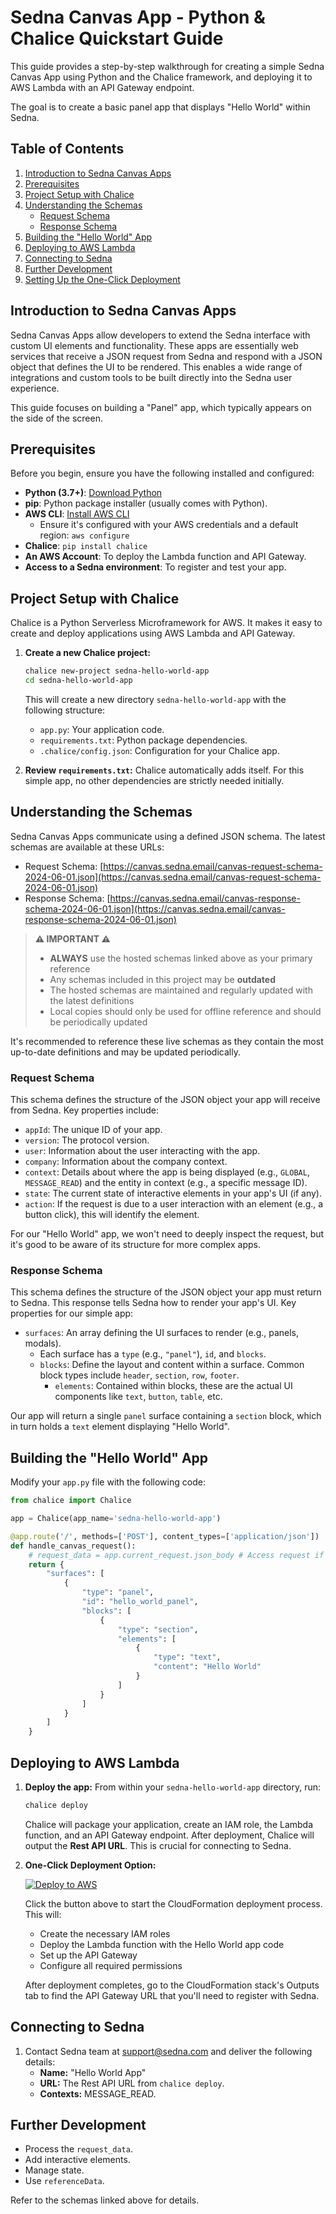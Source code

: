 # Sedna Canvas App - Python & Chalice Quickstart Guide

This guide provides a step-by-step walkthrough for creating a simple Sedna Canvas App using Python and the Chalice framework, and deploying it to AWS Lambda with an API Gateway endpoint.

The goal is to create a basic panel app that displays "Hello World" within Sedna.

## Table of Contents

1.  [Introduction to Sedna Canvas Apps](#introduction-to-sedna-canvas-apps)
2.  [Prerequisites](#prerequisites)
3.  [Project Setup with Chalice](#project-setup-with-chalice)
4.  [Understanding the Schemas](#understanding-the-schemas)
    *   [Request Schema](#request-schema)
    *   [Response Schema](#response-schema)
5.  [Building the "Hello World" App](#building-the-hello-world-app)
6.  [Deploying to AWS Lambda](#deploying-to-aws-lambda)
7.  [Connecting to Sedna](#connecting-to-sedna)
8.  [Further Development](#further-development)
9.  [Setting Up the One-Click Deployment](#setting-up-the-one-click-deployment)

## Introduction to Sedna Canvas Apps

Sedna Canvas Apps allow developers to extend the Sedna interface with custom UI elements and functionality. These apps are essentially web services that receive a JSON request from Sedna and respond with a JSON object that defines the UI to be rendered. This enables a wide range of integrations and custom tools to be built directly into the Sedna user experience.

This guide focuses on building a "Panel" app, which typically appears on the side of the screen.

## Prerequisites

Before you begin, ensure you have the following installed and configured:

*   **Python (3.7+)**: [Download Python](https://www.python.org/downloads/)
*   **pip**: Python package installer (usually comes with Python).
*   **AWS CLI**: [Install AWS CLI](https://docs.aws.amazon.com/cli/latest/userguide/cli-chap-install.html)
    *   Ensure it's configured with your AWS credentials and a default region: `aws configure`
*   **Chalice**: `pip install chalice`
*   **An AWS Account**: To deploy the Lambda function and API Gateway.
*   **Access to a Sedna environment**: To register and test your app.

## Project Setup with Chalice

Chalice is a Python Serverless Microframework for AWS. It makes it easy to create and deploy applications using AWS Lambda and API Gateway.

1.  **Create a new Chalice project:**
    ```bash
    chalice new-project sedna-hello-world-app
    cd sedna-hello-world-app
    ```
    This will create a new directory `sedna-hello-world-app` with the following structure:
    *   `app.py`: Your application code.
    *   `requirements.txt`: Python package dependencies.
    *   `.chalice/config.json`: Configuration for your Chalice app.

2.  **Review `requirements.txt`:**
    Chalice automatically adds itself. For this simple app, no other dependencies are strictly needed initially.

## Understanding the Schemas

Sedna Canvas Apps communicate using a defined JSON schema. The latest schemas are available at these URLs:

* Request Schema: [https://canvas.sedna.email/canvas-request-schema-2024-06-01.json](https://canvas.sedna.email/canvas-request-schema-2024-06-01.json)
* Response Schema: [https://canvas.sedna.email/canvas-response-schema-2024-06-01.json](https://canvas.sedna.email/canvas-response-schema-2024-06-01.json)

> **⚠️ IMPORTANT ⚠️**  
> * **ALWAYS** use the hosted schemas linked above as your primary reference
> * Any schemas included in this project may be **outdated**
> * The hosted schemas are maintained and regularly updated with the latest definitions
> * Local copies should only be used for offline reference and should be periodically updated

It's recommended to reference these live schemas as they contain the most up-to-date definitions and may be updated periodically.

### Request Schema

This schema defines the structure of the JSON object your app will receive from Sedna. Key properties include:

*   `appId`: The unique ID of your app.
*   `version`: The protocol version.
*   `user`: Information about the user interacting with the app.
*   `company`: Information about the company context.
*   `context`: Details about where the app is being displayed (e.g., `GLOBAL`, `MESSAGE_READ`) and the entity in context (e.g., a specific message ID).
*   `state`: The current state of interactive elements in your app's UI (if any).
*   `action`: If the request is due to a user interaction with an element (e.g., a button click), this will identify the element.

For our "Hello World" app, we won't need to deeply inspect the request, but it's good to be aware of its structure for more complex apps.

### Response Schema

This schema defines the structure of the JSON object your app must return to Sedna. This response tells Sedna how to render your app's UI. Key properties for our simple app:

*   `surfaces`: An array defining the UI surfaces to render (e.g., panels, modals).
    *   Each surface has a `type` (e.g., `"panel"`), `id`, and `blocks`.
    *   `blocks`: Define the layout and content within a surface. Common block types include `header`, `section`, `row`, `footer`.
        *   `elements`: Contained within blocks, these are the actual UI components like `text`, `button`, `table`, etc.

Our app will return a single `panel` surface containing a `section` block, which in turn holds a `text` element displaying "Hello World".

## Building the "Hello World" App

Modify your `app.py` file with the following code:

```python
from chalice import Chalice

app = Chalice(app_name='sedna-hello-world-app')

@app.route('/', methods=['POST'], content_types=['application/json'])
def handle_canvas_request():
    # request_data = app.current_request.json_body # Access request if needed
    return {
        "surfaces": [
            {
                "type": "panel",
                "id": "hello_world_panel",
                "blocks": [
                    {
                        "type": "section",
                        "elements": [
                            {
                                "type": "text",
                                "content": "Hello World"
                            }
                        ]
                    }
                ]
            }
        ]
    }
```

## Deploying to AWS Lambda

1.  **Deploy the app:**
    From within your `sedna-hello-world-app` directory, run:
    ```bash
    chalice deploy
    ```
    Chalice will package your application, create an IAM role, the Lambda function, and an API Gateway endpoint.
    After deployment, Chalice will output the **Rest API URL**. This is crucial for connecting to Sedna.

2.  **One-Click Deployment Option:**

    [![Deploy to AWS](https://d2908q01vomqb2.cloudfront.net/f1f836cb4ea6efb2a0b1b99f41ad8b103eff4b59/2017/02/10/launchwizard.png)](https://console.aws.amazon.com/cloudformation/home?region=us-east-1#/stacks/quickcreate?templateURL=https://s3.amazonaws.com/sedna-canvas-templates/sedna-hello-world-app.yaml)

    Click the button above to start the CloudFormation deployment process. This will:
    * Create the necessary IAM roles
    * Deploy the Lambda function with the Hello World app code
    * Set up the API Gateway
    * Configure all required permissions

    After deployment completes, go to the CloudFormation stack's Outputs tab to find the API Gateway URL that you'll need to register with Sedna.

## Connecting to Sedna

1.  Contact Sedna team at support@sedna.com and deliver the following details:
    *   **Name:** "Hello World App"
    *   **URL:** The Rest API URL from `chalice deploy`.
    *   **Contexts:** MESSAGE_READ.

## Further Development

*   Process the `request_data`.
*   Add interactive elements.
*   Manage state.
*   Use `referenceData`.

Refer to the schemas linked above for details.
